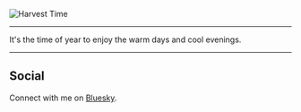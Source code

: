 

![Harvest Time](./CandySky.jpeg)

---

It's the time of year to enjoy the warm days and cool evenings. 

---

## Social

Connect with me on [Bluesky](https://bsky.app/profile/davidmarksmith.com).

